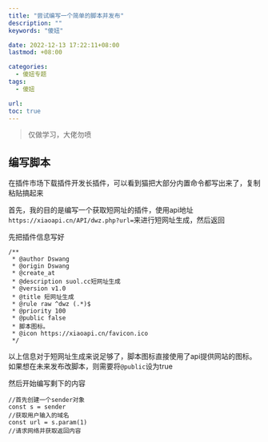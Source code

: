 ```yaml
---
title: "尝试编写一个简单的脚本并发布"
description: ""
keywords: "傻妞"

date: 2022-12-13 17:22:11+08:00
lastmod: +08:00

categories:
  - 傻妞专题
tags:
  - 傻妞

url: 
toc: true
---
```


> 仅做学习，大佬勿喷

## 编写脚本

在插件市场下载插件开发长插件，可以看到猫把大部分内置命令都写出来了，复制粘贴搞起来

首先，我的目的是编写一个获取短网址的插件，使用api地址`https://xiaoapi.cn/API/dwz.php?url=`来进行短网址生成，然后返回

先把插件信息写好

```Shell
/**
 * @author Dswang
 * @origin Dswang
 * @create_at
 * @description suol.cc短网址生成
 * @version v1.0
 * @title 短网址生成
 * @rule raw ^dwz (.*)$
 * @priority 100
 * @public false
 * 脚本图标。
 * @icon https://xiaoapi.cn/favicon.ico
 */
 ```

 以上信息对于短网址生成来说足够了，脚本图标直接使用了api提供网站的图标。如果想在未来发布改脚本，则需要将`@public`设为true

 然后开始编写剩下的内容

 ```Shell
//首先创建一个sender对象
const s = sender
//获取用户输入的域名
const url = s.param(1)
//请求网络并获取返回内容


 ```
